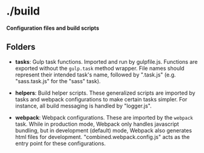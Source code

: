 # ./build

**Configuration files and build scripts**

## Folders

* **tasks**: Gulp task functions. Imported and run by gulpfile.js. Functions are exported without the `gulp.task` method wrapper. File names should represent their intended task's name, followed by ".task.js" (e.g. "sass.task.js" for the "sass" task).

* **helpers**: Build helper scripts. These generalized scripts are imported by tasks and webpack configurations to make certain tasks simpler. For instance, all build messaging is handled by "logger.js".

* **webpack**: Webpack configurations. These are imported by the `webpack` task. While in production mode, Webpack only handles javascript bundling, but in development (default) mode, Webpack also generates html files for development. "combined.webpack.config.js" acts as the entry point for these configurations.
